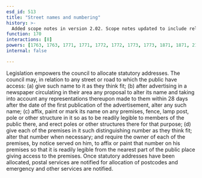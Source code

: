 ```yaml
---
esd_id: 513
title: "Street names and numbering"
history: >-
  Added scope notes in version 2.02. Scope notes updated to include relevant legislation and Scottish regulations in version 3.00. Term name changed from 'Statutory register - street naming and numbering' to 'Planning - street names and numbering - statutory register' in version 3.00. Name changed to 'Street names and numbering' in version 4.00.
function: 170
interactions: [8]
powers: [1763, 1763, 1771, 1771, 1772, 1772, 1773, 1773, 1871, 1871, 2194, 2194, 2195]
internal: false

---
```


Legislation empowers the council to allocate statutory addresses. The council may, in relation to any street or road to which the public have access: (a) give such name to it as they think fit; (b) after advertising in a newspaper circulating in their area any proposal to alter its name and taking into account any representations thereupon made to them within 28 days after the date of the first publication of the advertisement, alter any such name; (c) affix, paint or mark its name on any premises, fence, lamp post, pole or other structure in it so as to be readily legible to members of the public there, and erect poles or other structures there for that purpose; (d) give each of the premises in it such distinguishing number as they think fit; alter that number when necessary; and require the owner of each of the premises, by notice served on him, to affix or paint that number on his premises so that it is readily legible from the nearest part of the public place giving access to the premises. Once statutory addresses have been allocated, postal services are notified for allocation of postcodes and emergency and other services are notified.

